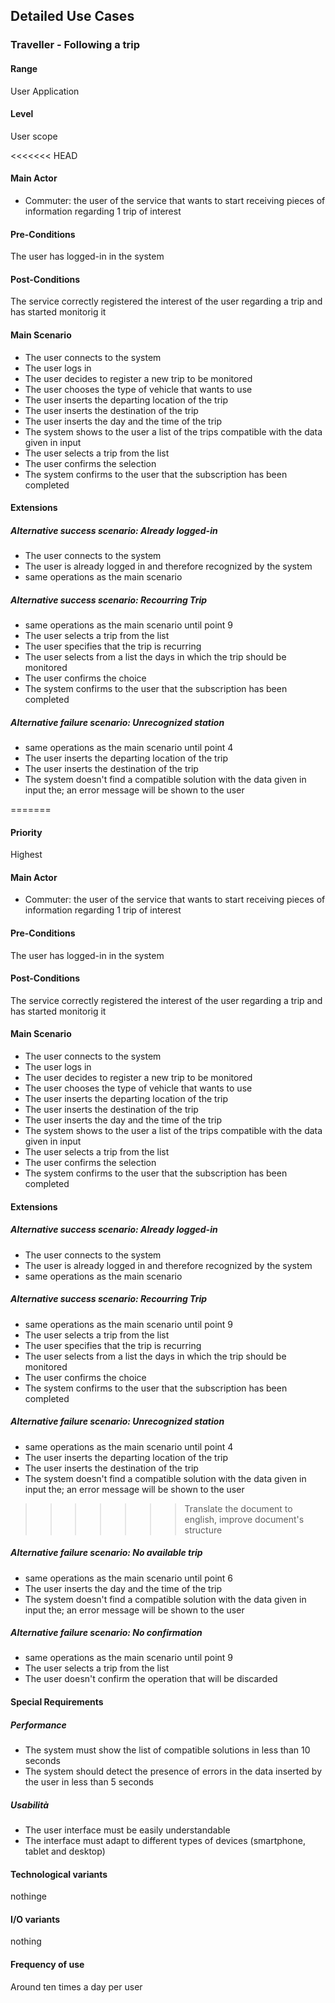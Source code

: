 ## Detailed Use Cases

### Traveller - Following a trip

#### Range

User Application 

#### Level

User scope

<<<<<<< HEAD
#### Main Actor

* Commuter: the user of the service that wants to start receiving pieces of information regarding 1 trip of interest 

#### Pre-Conditions

The user has logged-in in the system

#### Post-Conditions

The service correctly registered the interest of the user regarding a trip and has started monitorig it

#### Main Scenario

+ The user connects to the system
+ The user logs in
+ The user decides to register a new trip to be monitored
+ The user chooses the type of vehicle that wants to use
+ The user inserts the departing location of the trip
+ The user inserts the destination of the trip
+ The user inserts the day and the time of the trip
+ The system shows to the user a list of the trips compatible with the data given in input
+ The user selects a trip from the list
+ The user confirms the selection
+ The system confirms to the user that the subscription has been completed 

#### Extensions

##### Alternative success scenario: Already logged-in

+ The user connects to the system
+ The user is already logged in and therefore recognized by the system
+ same operations as the main scenario

##### Alternative success scenario: Recourring Trip

+ same operations as the main scenario until point 9
+ The user selects a trip from the list
+ The user specifies that the trip is recurring
+ The user selects from a list the days in which the trip should be monitored
+ The user confirms the choice
+ The system confirms to the user that the subscription has been completed 

##### Alternative failure scenario: Unrecognized station

+ same operations as the main scenario until point 4
+ The user inserts the departing location of the trip
+ The user inserts the destination of the trip
+ The system doesn't find a compatible solution with the data given in input the; an error message will be shown to the user

=======
#### Priority 

Highest

#### Main Actor

* Commuter: the user of the service that wants to start receiving pieces of information regarding 1 trip of interest 

#### Pre-Conditions

The user has logged-in in the system

#### Post-Conditions

The service correctly registered the interest of the user regarding a trip and has started monitorig it

#### Main Scenario

+ The user connects to the system
+ The user logs in
+ The user decides to register a new trip to be monitored
+ The user chooses the type of vehicle that wants to use
+ The user inserts the departing location of the trip
+ The user inserts the destination of the trip
+ The user inserts the day and the time of the trip
+ The system shows to the user a list of the trips compatible with the data given in input
+ The user selects a trip from the list
+ The user confirms the selection
+ The system confirms to the user that the subscription has been completed 

#### Extensions

##### Alternative success scenario: Already logged-in

+ The user connects to the system
+ The user is already logged in and therefore recognized by the system
+ same operations as the main scenario

##### Alternative success scenario: Recourring Trip

+ same operations as the main scenario until point 9
+ The user selects a trip from the list
+ The user specifies that the trip is recurring
+ The user selects from a list the days in which the trip should be monitored
+ The user confirms the choice
+ The system confirms to the user that the subscription has been completed 

##### Alternative failure scenario: Unrecognized station

+ same operations as the main scenario until point 4
+ The user inserts the departing location of the trip
+ The user inserts the destination of the trip
+ The system doesn't find a compatible solution with the data given in input the; an error message will be shown to the user

>>>>>>> Translate the document to english, improve document's structure
##### Alternative failure scenario: No available trip

+ same operations as the main scenario until point 6
+ The user inserts the day and the time of the trip
+ The system doesn't find a compatible solution with the data given in input the; an error message will be shown to the user

##### Alternative failure scenario: No confirmation

+ same operations as the main scenario until point 9
+ The user selects a trip from the list
+ The user doesn't confirm the operation that will be discarded

#### Special Requirements

##### Performance

* The system must show the list of compatible solutions in less than 10 seconds
* The system should detect the presence of errors in the data inserted by the user in less than 5 seconds

##### Usabilità

* The user interface must be easily understandable
* The interface must adapt to different types of devices (smartphone, tablet and desktop)


#### Technological variants

nothinge

#### I/O variants

nothing

#### Frequency of use

Around ten times a day per user

